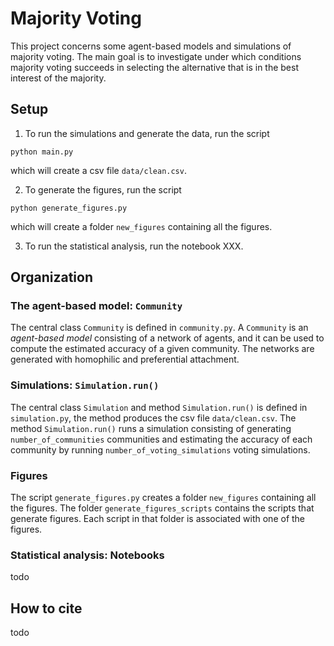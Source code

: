 # Majority Voting
This project concerns some agent-based models and simulations of majority voting. The 
main goal is to investigate under which conditions majority voting succeeds in 
selecting the alternative that is in the best interest of the majority. 

## Setup
1. To run the simulations and generate the data, run the script

```commandline
python main.py
```
which will create a csv file `data/clean.csv`.

2. To generate the figures, run the script
```commandline
python generate_figures.py
```
which will create a folder `new_figures` containing all the figures. 



3. To run the statistical analysis, run the notebook XXX. 

## Organization

### The agent-based model: `Community`
The central class `Community` is defined in `community.py`. A `Community` is an 
*agent-based model* consisting of a network of agents, and it can be used to compute 
the estimated accuracy of a given community. The networks are generated with homophilic 
and preferential attachment. 

### Simulations: `Simulation.run()`
The central class `Simulation` and method `Simulation.run()` is defined in 
`simulation.py`, the method produces the csv file `data/clean.csv`. The method 
`Simulation.run()` runs a simulation consisting of generating `number_of_communities` 
communities and estimating the accuracy of each community by running 
`number_of_voting_simulations` voting simulations.  

### Figures
The script `generate_figures.py` creates a folder `new_figures` containing all the 
figures. The folder `generate_figures_scripts` contains the scripts that generate 
figures. Each script in that folder is associated with one of the figures. 

### Statistical analysis: Notebooks
todo

## How to cite
todo
